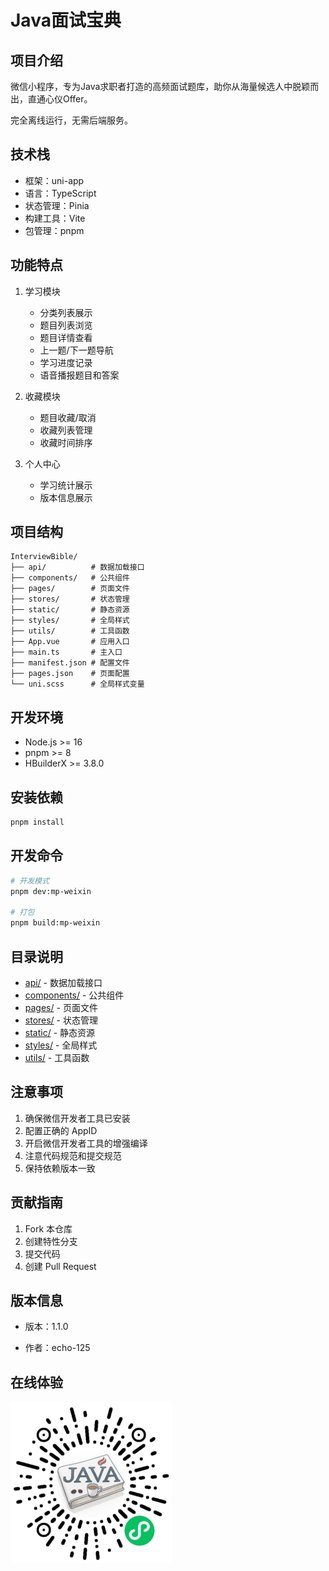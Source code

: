 # Java面试宝典

## 项目介绍
微信小程序，专为Java求职者打造的高频面试题库，助你从海量候选人中脱颖而出，直通心仪Offer。

完全离线运行，无需后端服务。

## 技术栈
- 框架：uni-app
- 语言：TypeScript
- 状态管理：Pinia
- 构建工具：Vite
- 包管理：pnpm

## 功能特点
1. 学习模块
   - 分类列表展示
   - 题目列表浏览
   - 题目详情查看
   - 上一题/下一题导航
   - 学习进度记录
   - 语音播报题目和答案
   
2. 收藏模块
   - 题目收藏/取消
   - 收藏列表管理
   - 收藏时间排序

3. 个人中心
   - 学习统计展示
   - 版本信息展示

## 项目结构
```
InterviewBible/
├── api/          # 数据加载接口
├── components/   # 公共组件
├── pages/        # 页面文件
├── stores/       # 状态管理
├── static/       # 静态资源
├── styles/       # 全局样式
├── utils/        # 工具函数
├── App.vue       # 应用入口
├── main.ts       # 主入口
├── manifest.json # 配置文件
├── pages.json    # 页面配置
└── uni.scss      # 全局样式变量
```

## 开发环境
- Node.js >= 16
- pnpm >= 8
- HBuilderX >= 3.8.0

## 安装依赖
```bash
pnpm install
```

## 开发命令
```bash
# 开发模式
pnpm dev:mp-weixin

# 打包
pnpm build:mp-weixin
```

## 目录说明
- [api/](api/README.md) - 数据加载接口
- [components/](components/README.md) - 公共组件
- [pages/](pages/README.md) - 页面文件
- [stores/](stores/README.md) - 状态管理
- [static/](static/README.md) - 静态资源
- [styles/](styles/README.md) - 全局样式
- [utils/](utils/README.md) - 工具函数

## 注意事项
1. 确保微信开发者工具已安装
2. 配置正确的 AppID
3. 开启微信开发者工具的增强编译
4. 注意代码规范和提交规范
5. 保持依赖版本一致

## 贡献指南
1. Fork 本仓库
2. 创建特性分支
3. 提交代码
4. 创建 Pull Request

## 版本信息
- 版本：1.1.0

- 作者：echo-125

## 在线体验

![iagme](miniappcode.jpg)
